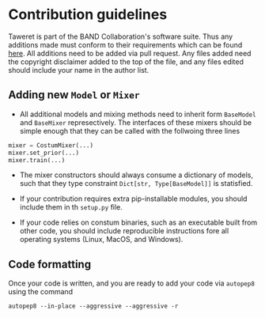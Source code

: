 # Contribution guidelines
Taweret is part of the BAND Collaboration's software suite.
Thus any additions made must conform to their requirements which can be found [here](https://github.com/bandframework/bandframework/blob/main/resources/sdkpolicies/bandsdk.md).
All additions need to be added via pull request.
Any files added need the copyright disclaimer added to the top of the file, and any files edited should include your name in the author list.


## Adding new `Model` or `Mixer`
- All additional models and mixing methods need to inherit form `BaseModel` and `BaseMixer` represectively.
The interfaces of these mixers should be simple enough that they can be called with the follwoing three lines

```python
mixer = CostumMixer(...)
mixer.set_prior(...)
mixer.train(...)
```

- The mixer constructors should always consume a dictionary of models, such that they type constraint `Dict[str, Type[BaseModel]]` is statisfied.

- If your contribution requires extra pip-installable modules, you should include them in th `setup.py` file.

- If your code relies on constum binaries, such as an executable built from other code, you should include reproducible instructions fore all operating systems (Linux, MacOS, and Windows).

## Code formatting
Once your code is written, and you are ready to add your code via `autopep8` using the command
```terminal
autopep8 --in-place --aggressive --aggressive -r
```
